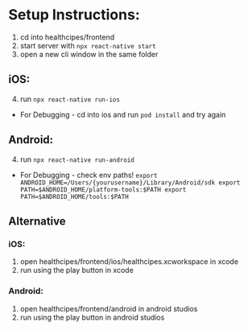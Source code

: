 # Setup Instructions:

1. cd into healthcipes/frontend
2. start server with `npx react-native start`
3. open a new cli window in the same folder

## iOS:

4. run `npx react-native run-ios`

* For Debugging - cd into ios and run `pod install` and try again

## Android: 

4. run `npx react-native run-android`

* For Debugging - check env paths!
`export ANDROID_HOME=/Users/{yourusername}/Library/Android/sdk
export PATH=$ANDROID_HOME/platform-tools:$PATH
export PATH=$ANDROID_HOME/tools:$PATH`

## Alternative

### iOS:
1. open healthcipes/frontend/ios/healthcipes.xcworkspace in xcode
2. run using the play button in xcode

### Android:
1. open healthcipes/frontend/android in android studios
2. run using the play button in android studios